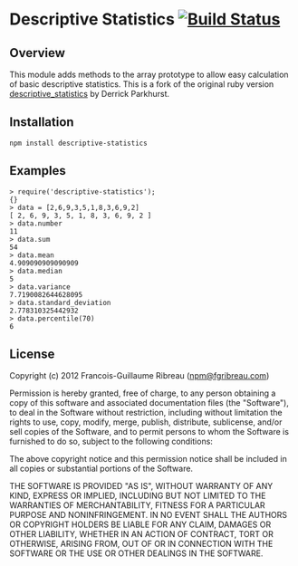 Descriptive Statistics [![Build Status](https://secure.travis-ci.org/FGRibreau/descriptive_statistics.png)](http://travis-ci.org/FGRibreau/descriptive_statistics)
======================

Overview
--------

 This module adds methods to the array prototype to allow easy calculation of basic descriptive statistics. This is a fork of the original ruby version [descriptive_statistics](https://github.com/thirtysixthspan/descriptive_statistics) by Derrick Parkhurst.

Installation
------------

    npm install descriptive-statistics

Examples
--------
```
> require('descriptive-statistics');
{}
> data = [2,6,9,3,5,1,8,3,6,9,2]
[ 2, 6, 9, 3, 5, 1, 8, 3, 6, 9, 2 ]
> data.number
11
> data.sum
54
> data.mean
4.909090909090909
> data.median
5
> data.variance
7.7190082644628095
> data.standard_deviation
2.778310325442932
> data.percentile(70)
6
```


License
-------
Copyright (c) 2012 Francois-Guillaume Ribreau (npm@fgribreau.com)

Permission is hereby granted, free of charge, to any person obtaining a copy
of this software and associated documentation files (the "Software"), to deal
in the Software without restriction, including without limitation the rights
to use, copy, modify, merge, publish, distribute, sublicense, and/or sell
copies of the Software, and to permit persons to whom the Software is
furnished to do so, subject to the following conditions:

The above copyright notice and this permission notice shall be included in
all copies or substantial portions of the Software.

THE SOFTWARE IS PROVIDED "AS IS", WITHOUT WARRANTY OF ANY KIND, EXPRESS OR
IMPLIED, INCLUDING BUT NOT LIMITED TO THE WARRANTIES OF MERCHANTABILITY,
FITNESS FOR A PARTICULAR PURPOSE AND NONINFRINGEMENT. IN NO EVENT SHALL THE
AUTHORS OR COPYRIGHT HOLDERS BE LIABLE FOR ANY CLAIM, DAMAGES OR OTHER
LIABILITY, WHETHER IN AN ACTION OF CONTRACT, TORT OR OTHERWISE, ARISING FROM,
OUT OF OR IN CONNECTION WITH THE SOFTWARE OR THE USE OR OTHER DEALINGS IN
THE SOFTWARE.
